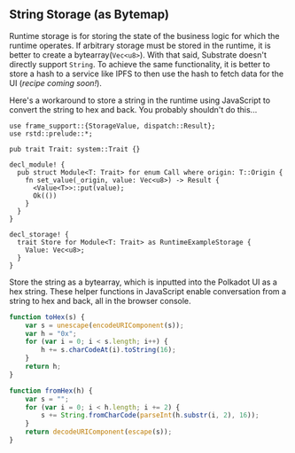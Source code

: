 ## String Storage (as Bytemap) <a name = "string" ></a>

Runtime storage is for storing the state of the business logic for which the runtime operates. If
arbitrary storage must be stored in the runtime, it is better to create a bytearray(`Vec<u8>`). With
that said, Substrate doesn't directly support `String`. To achieve the same functionality, it is
better to store a hash to a service like IPFS to then use the hash to fetch data for the UI (_recipe
coming soon!_).

Here's a workaround to store a string in the runtime using JavaScript to convert the string to hex
and back. You probably shouldn't do this...

```rust, ignore
use frame_support::{StorageValue, dispatch::Result};
use rstd::prelude::*;

pub trait Trait: system::Trait {}

decl_module! {
  pub struct Module<T: Trait> for enum Call where origin: T::Origin {
    fn set_value(_origin, value: Vec<u8>) -> Result {
      <Value<T>>::put(value);
      Ok(())
    }
  }
}

decl_storage! {
  trait Store for Module<T: Trait> as RuntimeExampleStorage {
    Value: Vec<u8>;
  }
}
```

Store the string as a bytearray, which is inputted into the Polkadot UI as a hex string. These
helper functions in JavaScript enable conversation from a string to hex and back, all in the browser
console.

```javascript
function toHex(s) {
	var s = unescape(encodeURIComponent(s));
	var h = "0x";
	for (var i = 0; i < s.length; i++) {
		h += s.charCodeAt(i).toString(16);
	}
	return h;
}

function fromHex(h) {
	var s = "";
	for (var i = 0; i < h.length; i += 2) {
		s += String.fromCharCode(parseInt(h.substr(i, 2), 16));
	}
	return decodeURIComponent(escape(s));
}
```

